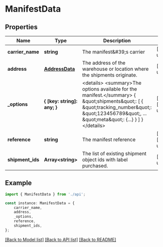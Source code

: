 # ManifestData


## Properties

Name | Type | Description | Notes
------------ | ------------- | ------------- | -------------
**carrier_name** | **string** | The manifest\&#39;s carrier | [default to undefined]
**address** | [**AddressData**](AddressData.md) | The address of the warehouse or location where the shipments originate. | [default to undefined]
**_options** | **{ [key: string]: any; }** | &lt;details&gt;         &lt;summary&gt;The options available for the manifest.&lt;/summary&gt;          {             \&quot;shipments\&quot;: [                 {                     \&quot;tracking_number\&quot;: \&quot;123456789\&quot;,                     ...                     \&quot;meta\&quot;: {...}                 }             ]         }         &lt;/details&gt;          | [optional] [default to undefined]
**reference** | **string** | The manifest reference | [optional] [default to undefined]
**shipment_ids** | **Array&lt;string&gt;** | The list of existing shipment object ids with label purchased. | [default to undefined]

## Example

```typescript
import { ManifestData } from './api';

const instance: ManifestData = {
    carrier_name,
    address,
    _options,
    reference,
    shipment_ids,
};
```

[[Back to Model list]](../README.md#documentation-for-models) [[Back to API list]](../README.md#documentation-for-api-endpoints) [[Back to README]](../README.md)
